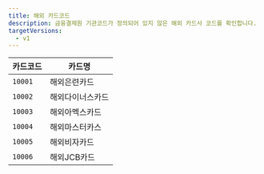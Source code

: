 ```yaml
---
title: 해외 카드코드
description: 금융결제원 기관코드가 정의되어 있지 않은 해외 카드사 코드를 확인합니다.
targetVersions:
  - v1
---
```


| 카드코드    | 카드명      |
| ------- | -------- |
| `10001` | 해외은련카드   |
| `10002` | 해외다이너스카드 |
| `10003` | 해외아멕스카드  |
| `10004` | 해외마스터카스  |
| `10005` | 해외비자카드   |
| `10006` | 해외JCB카드  |

